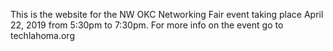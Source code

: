 This is the website for the NW OKC Networking Fair event taking place April 22, 2019 from 5:30pm to 7:30pm. For more info on the event go to techlahoma.org
